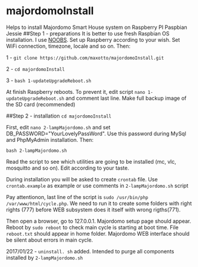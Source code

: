 # majordomoInstall
Helps to install Majordomo Smart House system on Raspberry PI Paspbian Jessie
##Step 1 - preparations
It is better to use fresh Raspbian OS installation. I use [NOOBS](https://www.raspberrypi.org/downloads/noobs/ "download page"). Set up Raspberry according to your wish. Set WiFi connection, timezone, locale and so on. Then:

1 - `git clone https://github.com/maxotto/majordomoInstall.git`

2 - `cd majordomoInstall`

3 - `bash 1-updateUpgradeReboot.sh`

At finish Raspberry reboots. To prevent it, edit script `nano 1-updateUpgradeReboot.sh` and comment last line.
Make full backup image of the SD card (recommended)

##Step 2 - installation
`cd majordomoInstall`

First, edit `nano 2-lampMajordomo.sh` and set DB_PASSWORD="YourLovelyPassWord". Use this password during MySql and PhpMyAdmin installation. Then:

`bash 2-lampMajordomo.sh`

Read the script to see which utilities are going to be installed (mc, vlc, mosquitto and so on). Edit according to your taste.

During installation you will be asked to create `crontab` file. Use `crontab.example` as example or use comments in `2-lampMajordomo.sh` script

Pay attentionon, last line of the script is `sudo /usr/bin/php /var/www/html/cycle.php`. We need to run it to create some folders with right rights (777) before WEB subsystem does it itself with wrong rigths(771).

Then open a browser, go to 127.0.0.1. Majordomo setup page should appear.
Reboot by `sudo reboot` to check main cycle is starting at boot time. File `reboot.txt` should appear in home folder. Majordomo WEB interface should be silent about errors in main cycle.

2017/01/22 - `uninstall. sh` added. Intended to purge all components installed by `2-lampMajordomo.sh`
